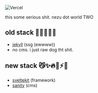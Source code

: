 ![Vercel](https://vercelbadge.vercel.app/api/ncb-0/nezu-insanity)

this some serious shit. nezu dot world TWO

## old stack :nauseated_face::vomiting_face::cold_face::cry::snail:
- [jekyll](https://jekyllrb.com) (ssg (ewwww))
- no cms. i just raw dog tht shit.

## new stack :smirk_cat::sparkles::fire::rabbit2::zap::dash:
- [sveltekit](https://kit.svelte.dev) (framework)
- [sanity](https://sanity.io) (cms)
